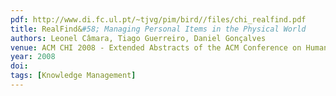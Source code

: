 ```yaml
---
pdf: http://www.di.fc.ul.pt/~tjvg/pim/bird//files/chi_realfind.pdf
title: RealFind&#58; Managing Personal Items in the Physical World
authors: Leonel Câmara, Tiago Guerreiro, Daniel Gonçalves
venue: ACM CHI 2008 - Extended Abstracts of the ACM Conference on Human Factors in Computing Systems. Florence, Italy, April, 2008
year: 2008
doi: 
tags: [Knowledge Management]
---
```

